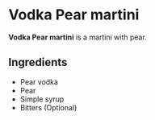# Vodka Pear martini

**Vodka Pear martini** is a martini with pear.

## Ingredients

- Pear vodka
- Pear
- Simple syrup
- Bitters (Optional)
